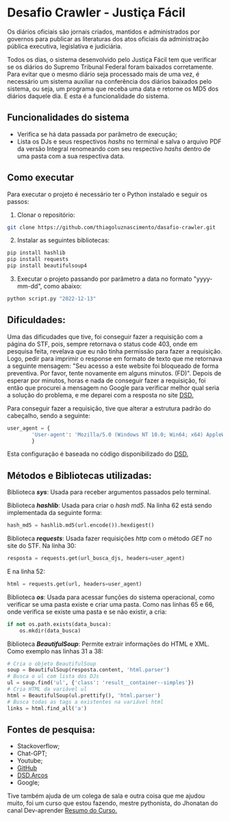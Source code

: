 # Desafio Crawler - Justiça Fácil

Os diários oficiais são jornais criados, mantidos e administrados por governos para publicar as literaturas dos atos oficiais da administração pública executiva, legislativa e judiciária.

Todos os dias, o sistema desenvolvido pelo Justiça Fácil tem que verificar se os diários do Supremo Tribunal Federal foram baixados corretamente. Para evitar que o mesmo diário seja processado mais de uma vez, é necessário um sistema auxiliar na conferência dos diários baixados pelo sistema, ou seja, um programa que receba uma data e retorne os MD5 dos diários daquele dia. E esta é a funcionalidade do sistema.

## Funcionalidades do sistema
* Verifica se há data passada por parâmetro de execução;
* Lista os DJs e seus respectivos _hashs_ no terminal e salva o arquivo PDF da versão Integral renomeando com seu respectivo _hashs_ dentro de uma pasta com a sua respectiva data.

## Como executar
Para executar o projeto é necessário ter o Python instalado e seguir os passos:

1. Clonar o repositório:
``` bash
git clone https://github.com/thiagoluznascimento/dasafio-crawler.git
```

2. Instalar as seguintes bibliotecas:
```bash
pip install hashlib
pip install requests
pip install beautifulsoup4
```

3. Executar o projeto passando por parâmetro a data no formato "yyyy-mm-dd", como abaixo:
```bash
python script.py "2022-12-13"
```

## Dificuldades:
Uma das dificudades que tive, foi conseguir fazer a requisição com a página do STF, pois, sempre retornava o status code 403, onde em pesquisa feita, revelava que eu não tinha permissão para fazer a requisição. Logo, pedir para imprimir o response em formato de texto que me retornava a seguinte mensagem: "Seu acesso a este website foi bloqueado de forma preventiva. Por favor, tente novamente em alguns minutos. (FD)". Depois de esperar por minutos, horas e nada de conseguir fazer a requisição, foi então que procurei a mensagem no Google para verificar melhor qual seria a solução do problema, e me deparei com a resposta no site [DSD.](https://dsd.arcos.org.br/dmj02/)

Para conseguir fazer a requisição, tive que alterar a estrutura padrão do cabeçalho, sendo a seguinte:
``` python
user_agent = {
        'User-agent': 'Mozilla/5.0 (Windows NT 10.0; Win64; x64) AppleWebKit/537.36 (KHTML, like Gecko) Chrome/89.0.4389.90 Safari/537.36'
        }
```
Esta configuração é baseada no código disponibilizado do [DSD.](https://github.com/AlexandreAraujoCosta/DSD-DataScience-Direito)


## Métodos e Bibliotecas utilizadas:
Biblioteca _**sys**_: Usada para receber argumentos passados pelo terminal.

Biblioteca _**hashlib**_: Usada para criar o _hash md5_. Na linha 62 está sendo implementada da seguinte forma:
``` python
hash_md5 = hashlib.md5(url.encode()).hexdigest()
```

Biblioteca _**requests**_: Usada fazer requisições _http_ com o método _GET_ no site do STF. Na linha 30:
``` python
resposta = requests.get(url_busca_djs, headers=user_agent)
```

E na linha 52:
``` python
html = requests.get(url, headers=user_agent)
```

Biblioteca _**os**_: Usada para acessar funções do sistema operacional, como verificar se uma pasta existe e criar uma pasta. Como nas linhas 65 e 66, onde verifica se existe uma pasta e se não existir, a cria:
``` python
if not os.path.exists(data_busca):
    os.mkdir(data_busca)
```

Biblioteca _**BeautifulSoup**_: Permite extrair informações do HTML e XML. Como exemplo nas linhas 31 a 38:
``` python
# Cria o objeto BeautifulSoup
soup = BeautifulSoup(resposta.content, 'html.parser')
# Busca o ul com lista dos DJs
ul = soup.find('ul', {'class': 'result__container--simples'})
# Cria HTML da variável ul
html = BeautifulSoup(ul.prettify(), 'html.parser')
# Busca todas as tags a existentes na variável html
links = html.find_all('a')
```

## Fontes de pesquisa:
* Stackoverflow;
* Chat-GPT;
* Youtube;
* [GitHub](https://github.com/AlexandreAraujoCosta/DSD-DataScience-Direito)
* [DSD.Arcos](https://dsd.arcos.org.br/)
* Google;


 Tive também ajuda de um colega de sala e outra coisa que me ajudou muito, foi um curso que estou fazendo, mestre pythonista, do Jhonatan do canal Dev-aprender [Resumo do Curso.](https://www.youtube.com/watch?v=T9hHdYy-teI&t=224s&ab_channel=DevAprender)

